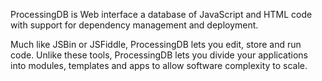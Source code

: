 ProcessingDB is Web interface a database of JavaScript and HTML code with support for dependency management and deployment.

Much like JSBin or JSFiddle, ProcessingDB lets you edit, store and run code. Unlike these tools, ProcessingDB lets you divide your applications into modules, templates and apps to allow software complexity to scale.
